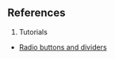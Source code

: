 ## References

1. Tutorials

* [Radio buttons and dividers](https://developer.mozilla.org/en-US/docs/Web/HTML/Element/input/radio)

